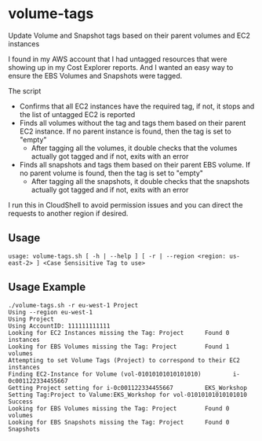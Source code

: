 # volume-tags
Update Volume and Snapshot tags based on their parent volumes and EC2 instances

I found in my AWS account that I had untagged resources that were showing up in my Cost Explorer reports. And I wanted an easy way to ensure the EBS Volumes and Snapshots were tagged.

The script
- Confirms that all EC2 instances have the required tag, if not, it stops and the list of untagged EC2 is reported
- Finds all volumes without the tag and tags them based on their parent EC2 instance. If no parent instance is found, then the tag is set to "empty"
  - After tagging all the volumes, it double checks that the volumes actually got tagged and if not, exits with an error
- Finds all snapshots and tags them based on their parent EBS volume. If no parent volume is found, then the tag is set to "empty"
  - After tagging all the snapshots, it double checks that the snapshots actually got tagged and if not, exits with an error

I run this in CloudShell to avoid permission issues and you can direct the requests to another region if desired.

## Usage

```
usage: volume-tags.sh [ -h | --help ] [ -r | --region <region: us-east-2> ] <Case Sensisitive Tag to use>
```

## Usage Example

```
./volume-tags.sh -r eu-west-1 Project
Using --region eu-west-1
Using Project
Using AccountID: 111111111111
Looking for EC2 Instances missing the Tag: Project      Found 0 instances 
Looking for EBS Volumes missing the Tag: Project        Found 1 volumes
Attempting to set Volume Tags (Project) to correspond to their EC2 instances
Finding EC2-Instance for Volume (vol-01010101010101010)         i-0c001122334455667
Getting Project setting for i-0c001122334455667         EKS_Workshop
Setting Tag:Project to Valume:EKS_Workshop for vol-01010101010101010    Success
Looking for EBS Volumes missing the Tag: Project        Found 0 volumes
Looking for EBS Snapshots missing the Tag: Project      Found 0 Snapshots
```
